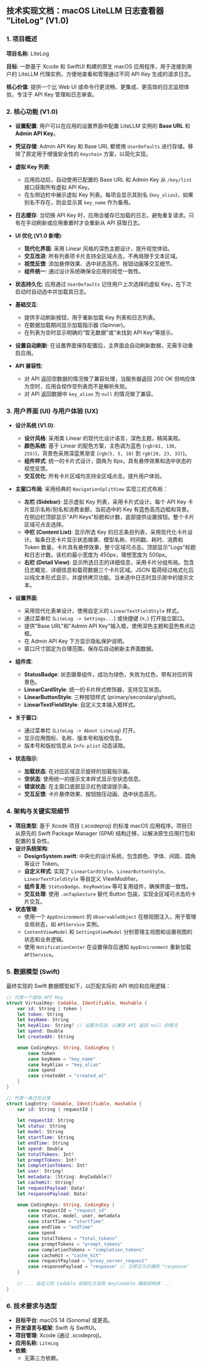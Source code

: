 ## 技术实现文档：macOS LiteLLM 日志查看器 "LiteLog" (V1.0)

### 1. 项目概述

**项目名称**: LiteLog

**目标**: 一款基于 Xcode 和 SwiftUI 构建的原生 macOS 应用程序，用于连接到用户的 LiteLLM 代理实例，方便地查看和管理通过不同 API Key 生成的请求日志。

**核心价值**: 提供一个比 Web UI 或命令行更流畅、更集成、更高效的日志监控体验，专注于 API Key 管理和日志审查。

### 2. 核心功能 (V1.0)

- **设置配置**: 用户可以在应用的设置界面中配置 LiteLLM 实例的 **Base URL** 和 **Admin API Key**。
- **凭证存储**: Admin API Key 和 Base URL 都使用 `UserDefaults` 进行存储。移除了原定用于增强安全性的 `Keychain` 方案，以简化实现。
- **虚拟 Key 列表**: 
    - 应用启动后，自动使用已配置的 Base URL 和 Admin Key 从 `/key/list` 接口获取所有虚拟 API Key。
    - 在左侧边栏中展示虚拟 Key 列表。每项会显示其别名 (`key_alias`)，如果别名不存在，则会显示其 `key_name` 作为备用。
- **日志缓存**: 当切换 API Key 时，应用会缓存已加载的日志，避免重复请求。只有在手动刷新或应用重置时才会重新从 API 获取日志。
- **UI 优化 (V1.0 新增)**:
    - **现代化界面**: 采用 Linear 风格的深色主题设计，提升视觉体验。
    - **交互改进**: 所有列表项卡片支持全区域点击，不再局限于文本区域。
    - **视觉反馈**: 添加悬停效果、选中状态高亮、按钮动画等交互细节。
    - **组件统一**: 通过设计系统确保全应用的视觉一致性。

- **状态持久化**: 应用通过 `UserDefaults` 记住用户上次选择的虚拟 Key，在下次启动时自动选中并加载其日志。
- **基础交互**:
    - 提供手动刷新按钮，用于重新加载 Key 列表和日志列表。
    - 在数据加载期间显示加载指示器 (Spinner)。
    - 在列表为空时显示明确的“暂无数据”或“未找到 API Key”等提示。
- **设置自动刷新**: 在设置界面保存配置后，主界面会自动刷新数据，无需手动重启应用。
- **API 兼容性**: 
    - 对 API 返回空数据的情况做了兼容处理，当服务器返回 200 OK 但响应体为空时，应用会视作空列表而不是解析失败。
    - 对 API 返回数据中 `key_alias` 为 `null` 的情况做了兼容。

### 3. 用户界面 (UI) 与用户体验 (UX)

- **设计系统 (V1.0)**: 
    - **设计风格**: 采用类 Linear 的现代化设计语言，深色主题，精简美观。
    - **颜色系统**: 基于 Linear 的配色方案，主色调为蓝色 (`rgb(61, 130, 255)`)，背景色采用深蓝黑渐变 (`rgb(5, 5, 10)` 到 `rgb(20, 23, 33)`)。
    - **组件样式**: 统一的卡片式设计，圆角为 6px，具有悬停效果和选中状态的视觉反馈。
    - **交互优化**: 所有卡片区域均支持全区域点击，提升用户体验。

- **主窗口布局**: 采用经典的 `NavigationSplitView` 实现三栏式布局：
    - **左栏 (Sidebar)**: 显示虚拟 Key 列表，采用卡片式设计。每个 API Key 卡片显示名称/别名和消费金额，当前选中的 Key 有蓝色高亮边框和背景。在侧边栏顶部显示"API Keys"标题和计数，底部提供设置按钮。整个卡片区域可点击选择。
    - **中栏 (Content List)**: 显示所选 Key 的日志条目列表，采用现代化卡片设计。每条日志卡片显示状态徽章、模型名称、时间戳、耗时、消费和 Token 数量。卡片具有悬停效果，整个区域可点击。顶部显示"Logs"标题和日志计数。该栏的最小宽度为 450px，理想宽度为 500px。
    - **右栏 (Detail View)**: 显示所选日志的详细信息，采用卡片分组布局。包含日志概览、详细信息和载荷数据三个卡片区域。JSON 载荷经过格式化后以纯文本形式显示，并提供拷贝功能。当未选中日志时显示居中的提示文本。

- **设置界面**:
    - 采用现代化表单设计，使用自定义的 `LinearTextFieldStyle` 样式。
    - 通过菜单栏 (`LiteLog -> Settings...`) 或快捷键 (`⌘,`) 打开独立窗口。
    - 提供"Base URL"和"Admin API Key"输入框，使用深色主题和蓝色焦点边框。
    - 在 Admin API Key 下方显示隐私保护说明。
    - 窗口尺寸固定为合理范围，保存后自动刷新主界面数据。

- **组件库**:
    - **StatusBadge**: 状态徽章组件，成功为绿色，失败为红色，带有对应的背景色。
    - **LinearCardStyle**: 统一的卡片样式修饰器，支持交互状态。
    - **LinearButtonStyle**: 三种按钮样式 (primary/secondary/ghost)。
    - **LinearTextFieldStyle**: 自定义文本输入框样式。

- **关于窗口**:
    - 通过菜单栏 (`LiteLog -> About LiteLog`) 打开。
    - 显示应用图标、名称、版本号和版权信息。
    - 版本号和版权信息从 `Info.plist` 动态读取。

- **状态指示**:
    - **加载状态**: 在对应区域显示旋转的加载指示器。
    - **空状态**: 使用统一的提示文本样式显示空状态信息。
    - **错误状态**: 在主窗口底部显示红色错误提示条。
    - **交互反馈**: 卡片悬停效果、按钮按压动画、选中状态高亮。

### 4. 架构与关键实现细节

- **项目类型**: 基于 Xcode 项目 (.xcodeproj) 的标准 macOS 应用程序。项目已从原先的 Swift Package Manager (SPM) 结构迁移，以解决原生应用打包和配置的复杂性。
- **设计系统架构**: 
    - **DesignSystem.swift**: 中央化的设计系统，包含颜色、字体、间距、圆角等设计 Token。
    - **自定义样式**: 实现了 `LinearCardStyle`、`LinearButtonStyle`、`LinearTextFieldStyle` 等自定义 ViewModifier。
    - **组件复用**: `StatusBadge`、`KeyRowView` 等可复用组件，确保界面一致性。
    - **交互处理**: 使用 `.onTapGesture` 替代 Button 包装，实现全区域可点击的卡片交互。
- **状态管理**: 
    - 使用一个 `AppEnvironment` 的 `ObservableObject` 在根视图注入，用于管理全局状态，如 `APIService` 实例。
    - `ContentViewModel` 和 `SettingsViewModel` 分别管理主视图和设置视图的状态和业务逻辑。
    - 使用 `NotificationCenter` 在设置保存后通知 `AppEnvironment` 重新加载 `APIService`。

### 5. 数据模型 (Swift)

最终实现的 Swift 数据模型如下，以匹配实际的 API 响应和应用逻辑：

```swift
// 代表一个虚拟 API Key
struct VirtualKey: Codable, Identifiable, Hashable {
    var id: String { token }
    let token: String
    let keyName: String
    let keyAlias: String? // 设置为可选，以兼容 API 返回 null 的情况
    let spend: Double
    let createdAt: String

    enum CodingKeys: String, CodingKey {
        case token
        case keyName = "key_name"
        case keyAlias = "key_alias"
        case spend
        case createdAt = "created_at"
    }
}

// 代表一条日志记录
struct LogEntry: Codable, Identifiable, Hashable {
    var id: String { requestId }
    
    let requestId: String
    let status: String
    let model: String
    let startTime: String
    let endTime: String
    let spend: Double
    let totalTokens: Int?
    let promptTokens: Int?
    let completionTokens: Int?
    let user: String?
    let metadata: [String: AnyCodable]?
    let cacheHit: String?
    let requestPayload: Data?
    let responsePayload: Data?

    enum CodingKeys: String, CodingKey {
        case requestId = "request_id"
        case status, model, user, metadata
        case startTime = "startTime"
        case endTime = "endTime"
        case spend
        case totalTokens = "total_tokens"
        case promptTokens = "prompt_tokens"
        case completionTokens = "completion_tokens"
        case cacheHit = "cache_hit"
        case requestPayload = "proxy_server_request"
        case responsePayload = "response" // 已修正为正确的 "response"
    }
    
    // ... 自定义的 Codable 初始化方法和 AnyCodable 辅助结构体 ...
}
```

### 6. 技术要求与选型

- **目标平台**: macOS 14 (Sonoma) 或更高。
- **开发语言与框架**: Swift 与 SwiftUI。
- **项目管理**: Xcode (通过 .xcodeproj)。
- **应用名称**: `LiteLog`
- **依赖**: 
    - 无第三方依赖。